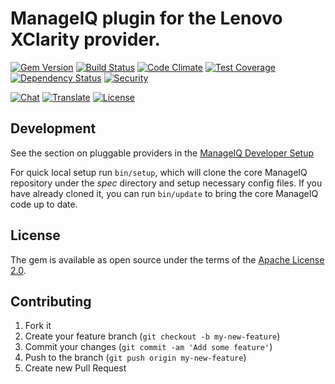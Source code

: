 # ManageIQ plugin for the Lenovo XClarity provider.

[![Gem Version](https://badge.fury.io/rb/manageiq-providers-lenovo.svg)](http://badge.fury.io/rb/manageiq-providers-lenovo)
[![Build Status](https://travis-ci.org/ManageIQ/manageiq-providers-lenovo.svg?branch=ivanchuk)](https://travis-ci.org/ManageIQ/manageiq-providers-lenovo)
[![Code Climate](https://codeclimate.com/github/ManageIQ/manageiq-providers-lenovo.svg)](https://codeclimate.com/github/ManageIQ/manageiq-providers-lenovo)
[![Test Coverage](https://codeclimate.com/github/ManageIQ/manageiq-providers-lenovo/badges/coverage.svg)](https://codeclimate.com/github/ManageIQ/manageiq-providers-lenovo/coverage)
[![Dependency Status](https://gemnasium.com/ManageIQ/manageiq-providers-lenovo.svg)](https://gemnasium.com/ManageIQ/manageiq-providers-lenovo)
[![Security](https://hakiri.io/github/ManageIQ/manageiq-providers-lenovo/ivanchuk.svg)](https://hakiri.io/github/ManageIQ/manageiq-providers-lenovo/ivanchuk)

[![Chat](https://badges.gitter.im/Join%20Chat.svg)](https://gitter.im/ManageIQ/manageiq-providers-lenovo?utm_source=badge&utm_medium=badge&utm_campaign=pr-badge&utm_content=badge)
[![Translate](https://img.shields.io/badge/translate-zanata-blue.svg)](https://translate.zanata.org/zanata/project/view/manageiq-providers-lenovo)
[![License](http://img.shields.io/badge/license-APACHE2-blue.svg)](https://www.apache.org/licenses/LICENSE-2.0.html)

## Development

See the section on pluggable providers in the [ManageIQ Developer Setup](http://manageiq.org/docs/guides/developer_setup)

For quick local setup run `bin/setup`, which will clone the core ManageIQ repository under the *spec* directory and setup necessary config files. If you have already cloned it, you can run `bin/update` to bring the core ManageIQ code up to date.

## License

The gem is available as open source under the terms of the [Apache License 2.0](http://www.apache.org/licenses/LICENSE-2.0).

## Contributing

1. Fork it
2. Create your feature branch (`git checkout -b my-new-feature`)
3. Commit your changes (`git commit -am 'Add some feature'`)
4. Push to the branch (`git push origin my-new-feature`)
5. Create new Pull Request
